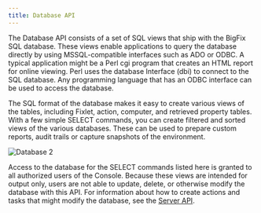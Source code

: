 ```yaml
---
title: Database API 
---
```


The Database API consists of a set of SQL views that ship with the BigFix SQL database. 
These views enable applications to query the database directly by using
MSSQL-compatible interfaces such as ADO or ODBC. A typical application might
be a Perl cgi program that creates an HTML report for online viewing. Perl uses
the database Interface (dbi) to connect to the SQL database. Any programming
language that has an ODBC interface can be used to access the database.

The SQL format of the database makes it easy to create various views of the tables,
including Fixlet, action, computer, and retrieved property tables. With a few simple
SELECT commands, you can create filtered and sorted views of the various
databases. These can be used to prepare custom reports, audit trails or capture
snapshots of the environment.
 
![Database 2](/static/img/database_api_1_extract_comp_properties.png)  
 
Access to the database for the SELECT commands listed here is granted to all
authorized users of the Console. Because these views are intended for output only,
users are not able to update, delete, or otherwise modify the database with this
API. For information about how to create actions and tasks that might modify the
database, see the [Server API](../platform-api/).


